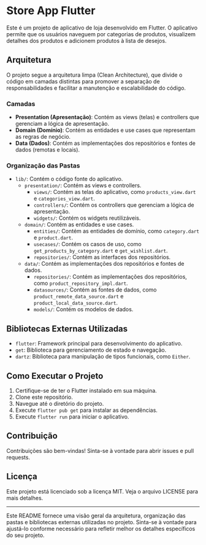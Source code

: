 # Store App Flutter

Este é um projeto de aplicativo de loja desenvolvido em Flutter. O aplicativo permite que os usuários naveguem por categorias de produtos, visualizem detalhes dos produtos e adicionem produtos à lista de desejos.

## Arquitetura

O projeto segue a arquitetura limpa (Clean Architecture), que divide o código em camadas distintas para promover a separação de responsabilidades e facilitar a manutenção e escalabilidade do código.

### Camadas

- **Presentation (Apresentação)**: Contém as views (telas) e controllers que gerenciam a lógica de apresentação.
- **Domain (Domínio)**: Contém as entidades e use cases que representam as regras de negócio.
- **Data (Dados)**: Contém as implementações dos repositórios e fontes de dados (remotas e locais).

### Organização das Pastas

- `lib/`: Contém o código fonte do aplicativo.
  - `presentation/`: Contém as views e controllers.
    - `views/`: Contém as telas do aplicativo, como `products_view.dart` e `categories_view.dart`.
    - `controllers/`: Contém os controllers que gerenciam a lógica de apresentação.
    - `widgets/`: Contém os widgets reutilizáveis.
  - `domain/`: Contém as entidades e use cases.
    - `entities/`: Contém as entidades de domínio, como `category.dart` e `product.dart`.
    - `usecases/`: Contém os casos de uso, como `get_products_by_category.dart` e `get_wishlist.dart`.
    - `repositories/`: Contém as interfaces dos repositórios.
  - `data/`: Contém as implementações dos repositórios e fontes de dados.
    - `repositories/`: Contém as implementações dos repositórios, como `product_repository_impl.dart`.
    - `datasources/`: Contém as fontes de dados, como `product_remote_data_source.dart` e `product_local_data_source.dart`.
    - `models/`: Contém os modelos de dados.

## Bibliotecas Externas Utilizadas

- `flutter`: Framework principal para desenvolvimento do aplicativo.
- `get`: Biblioteca para gerenciamento de estado e navegação.
- `dartz`: Biblioteca para manipulação de tipos funcionais, como `Either`.

## Como Executar o Projeto

1. Certifique-se de ter o Flutter instalado em sua máquina.
2. Clone este repositório.
3. Navegue até o diretório do projeto.
4. Execute `flutter pub get` para instalar as dependências.
5. Execute `flutter run` para iniciar o aplicativo.

## Contribuição

Contribuições são bem-vindas! Sinta-se à vontade para abrir issues e pull requests.

## Licença

Este projeto está licenciado sob a licença MIT. Veja o arquivo LICENSE para mais detalhes.

---

Este README fornece uma visão geral da arquitetura, organização das pastas e bibliotecas externas utilizadas no projeto. Sinta-se à vontade para ajustá-lo conforme necessário para refletir melhor os detalhes específicos do seu projeto.

